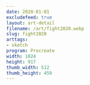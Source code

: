 ```yaml
---
date: 2020-01-01
excludefeed: true
layout: art-detail
filename: /art/fight2020.webp
slug: fight2020
arttags:
- sketch
program: Procreate
width: 1024
height: 917
thumb_width: 512
thumb_height: 459
---
```

